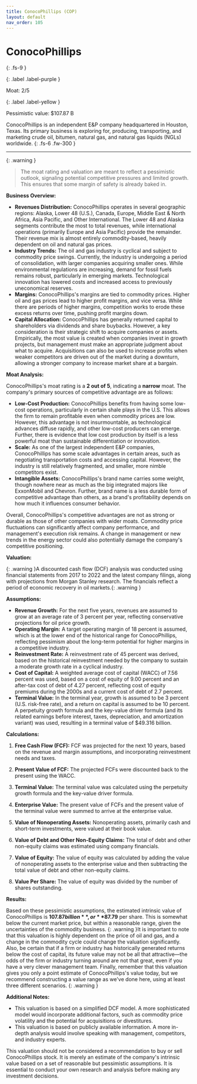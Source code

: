 ```yaml
---
title: ConocoPhillips (COP)
layout: default
nav_order: 105
---
```


# ConocoPhillips
{: .fs-9 }

{: .label .label-purple }

Moat: 2/5

{: .label .label-yellow }

Pessimistic value: $107.87 B

ConocoPhillips is an independent E&P company headquartered in Houston, Texas. Its primary business is exploring for, producing, transporting, and marketing crude oil, bitumen, natural gas, and natural gas liquids (NGLs) worldwide.
{: .fs-6 .fw-300 }

---

{: .warning } 
>The moat rating and valuation are meant to reflect a pessimistic outlook, signaling potential competitive pressures and limited growth. This ensures that some margin of safety is already baked in.


**Business Overview:**

* **Revenues Distribution:** ConocoPhillips operates in several geographic regions: Alaska, Lower 48 (U.S.), Canada, Europe, Middle East & North Africa, Asia Pacific, and Other International. The Lower 48 and Alaska segments contribute the most to total revenues, while international operations (primarily Europe and Asia Pacific) provide the remainder.  Their revenue mix is almost entirely commodity-based, heavily dependent on oil and natural gas prices.
* **Industry Trends:** The oil and gas industry is cyclical and subject to commodity price swings. Currently, the industry is undergoing a period of consolidation, with larger companies acquiring smaller ones. While environmental regulations are increasing, demand for fossil fuels remains robust, particularly in emerging markets. Technological innovation has lowered costs and increased access to previously uneconomical reserves.
* **Margins:** ConocoPhillips's margins are tied to commodity prices. Higher oil and gas prices lead to higher profit margins, and vice versa. While there are periods of higher margins, competition works to erode these excess returns over time, pushing profit margins down.
* **Capital Allocation:** ConocoPhillips has generally returned capital to shareholders via dividends and share buybacks. However, a key consideration is their strategic shift to acquire companies or assets.  Empirically, the most value is created when companies invest in growth projects, but management must make an appropriate judgment about what to acquire. Acquisitions can also be used to increase profits when weaker competitors are driven out of the market during a downturn, allowing a stronger company to increase market share at a bargain.


**Moat Analysis:**

ConocoPhillips's moat rating is a **2 out of 5**, indicating a **narrow** moat. The company's primary sources of competitive advantage are as follows:

* **Low-Cost Production:** ConocoPhillips benefits from having some low-cost operations, particularly in certain shale plays in the U.S. This allows the firm to remain profitable even when commodity prices are low. However, this advantage is not insurmountable, as technological advances diffuse rapidly, and other low-cost producers can emerge.  Further, there is evidence that low cost production by itself is a less powerful moat than sustainable differentiation or innovation.
* **Scale:** As one of the largest independent E&P companies, ConocoPhillips has some scale advantages in certain areas, such as negotiating transportation costs and accessing capital. However, the industry is still relatively fragmented, and smaller, more nimble competitors exist.
* **Intangible Assets:** ConocoPhillips's brand name carries some weight, though nowhere near as much as the big integrated majors like ExxonMobil and Chevron.  Further, brand name is a less durable form of competitive advantage than others, as a brand's profitability depends on how much it influences consumer behavior.

Overall, ConocoPhillips's competitive advantages are not as strong or durable as those of other companies with wider moats.  Commodity price fluctuations can significantly affect company performance, and management's execution risk remains. A change in management or new trends in the energy sector could also potentially damage the company's competitive positioning.



**Valuation:**

{: .warning }A discounted cash flow (DCF) analysis was conducted using financial statements from 2017 to 2022 and the latest company filings, along with projections from Morgan Stanley research. The financials reflect a period of economic recovery in oil markets.{: .warning }

**Assumptions:**

* **Revenue Growth:**  For the next five years, revenues are assumed to grow at an average rate of 3 percent per year, reflecting conservative projections for oil price growth.
* **Operating Margin:**  A target operating margin of 18 percent is assumed, which is at the lower end of the historical range for ConocoPhillips, reflecting pessimism about the long-term potential for higher margins in a competitive industry.
* **Reinvestment Rate:** A reinvestment rate of 45 percent was derived, based on the historical reinvestment needed by the company to sustain a moderate growth rate in a cyclical industry.  
* **Cost of Capital:**  A weighted average cost of capital (WACC) of 7.56 percent was used, based on a cost of equity of 9.00 percent and an after-tax cost of debt of 4.27 percent, reflecting cost of equity premiums during the 2000s and a current cost of debt of 2.7 percent.
* **Terminal Value:** In the terminal year, growth is assumed to be 3 percent (U.S. risk-free rate), and a return on capital is assumed to be 10 percent.  A perpetuity growth formula and the key-value driver formula (and its related earnings before interest, taxes, depreciation, and amortization variant)  was used, resulting in a terminal value of $49.316 billion. 

**Calculations:**

1. **Free Cash Flow (FCF):**  FCF was projected for the next 10 years, based on the revenue and margin assumptions, and incorporating reinvestment needs and taxes.

2. **Present Value of FCF:**  The projected FCFs were discounted back to the present using the WACC.

3. **Terminal Value:**  The terminal value was calculated using the perpetuity growth formula and the key-value driver formula.

4. **Enterprise Value:** The present value of FCFs and the present value of the terminal value were summed to arrive at the enterprise value.

5. **Value of Nonoperating Assets:**  Nonoperating assets, primarily cash and short-term investments, were valued at their book value.

6. **Value of Debt and Other Non-Equity Claims:**  The total of debt and other non-equity claims was estimated using company financials.

7. **Value of Equity:**  The value of equity was calculated by adding the value of nonoperating assets to the enterprise value and then subtracting the total value of debt and other non-equity claims.

8. **Value Per Share:** The value of equity was divided by the number of shares outstanding.

**Results:**

Based on these pessimistic assumptions, the estimated intrinsic value of ConocoPhillips is **$107.87 billion**, or **$87.79** per share.  This is somewhat below the current market price, but within a reasonable range, given the uncertainties of the commodity business. {: .warning }It is important to note that this valuation is highly dependent on the price of oil and gas, and a change in the commodity cycle could change the valuation significantly. Also, be certain that if a firm or industry has historically generated returns below the cost of capital, its future value may not be all that attractive—the odds of the firm or industry turning around are not that great, even if you have a very clever management team. Finally, remember that this valuation gives you only a point estimate of ConocoPhillips's value today, but we recommend constructing a value range as we've done here, using at least three different scenarios. {: .warning }

**Additional Notes:**

* This valuation is based on a simplified DCF model. A more sophisticated model would incorporate additional factors, such as commodity price volatility and the potential for acquisitions or divestitures.
* This valuation is based on publicly available information. A more in-depth analysis would involve speaking with management, competitors, and industry experts.


This valuation should not be considered a recommendation to buy or sell ConocoPhillips stock.  It is merely an estimate of the company's intrinsic value based on a set of reasonable but pessimistic assumptions. It is essential to conduct your own research and analysis before making any investment decisions.
